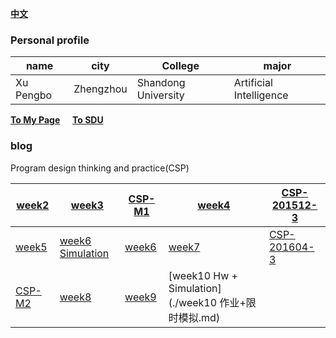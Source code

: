[**中文**](./index.md) 
### Personal  profile

  |  name |  city |College| major |
  |-------|-------|-------|-------|
  | Xu Pengbo | Zhengzhou | Shandong University | Artificial Intelligence|

  [**To My Page**](https://www.xupengbo.online) &nbsp;&nbsp;&nbsp;  [**To SDU**](https://www.sdu.edu.cn/sdgk/sdjj.htm) 
### blog    
  Program design thinking and practice(CSP) 
   
  | [week2](./week2.md) | [week3](./week3.md) | [CSP-M1](./CSP-M1.md) | [week4](./week4.md) |[CSP-201512-3](./CSP-201512-3.md)|
  |---|---|---|---|---|
  | [week5](./week5.md) | [week6 Simulation](./week6模拟.md) | [week6](./week6.md) | [week7](./week7.md) | [CSP-201604-3](./csp201604-3.md) | 
  | [CSP-M2](./CSP-M2.md) |[week8](./week8.md) | [week9](./week9.md)|[week10 Hw + Simulation](./week10 作业+限时模拟.md)| |
   
    
